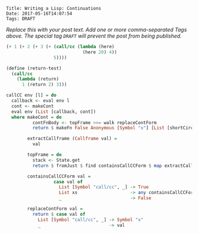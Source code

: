     Title: Writing a Lisp: Continuations
    Date: 2017-05-16T14:07:54
    Tags: DRAFT

_Replace this with your post text. Add one or more comma-separated
Tags above. The special tag `DRAFT` will prevent the post from being
published._

<!-- more -->

```scheme
(+ 1 (+ 2 (+ 3 (+ (call/cc (lambda (here) 
                             (here 20) 4))
                  5))))
```



```scheme
(define (return-test)
  (call/cc 
    (lambda (return)
      1 (return 2) 3)))
```


```haskell
callCC env [l] = do
  callback <- eval env l
  cont <- makeCont
  eval env (List [callback, cont])
  where makeCont = do
          contFnBody <- topFrame >>= walk replaceContForm
          return $ makeFn False Anonymous [Symbol "x"] [List [shortCircuit', contFnBody]] env

        extractCallframe (Callframe val) =
          val

        topFrame = do
          stack <- State.get
          return $ fromJust $ find containsCallCCForm $ map extractCallframe $ reverse stack

        containsCallCCForm val =
                  case val of
                    List [Symbol "call/cc", _] -> True
                    List xs                    -> any containsCallCCForm xs
                    _                          -> False

        replaceContForm val =
          return $ case val of
            List [Symbol "call/cc", _] -> Symbol "x"
            _                          -> val
```